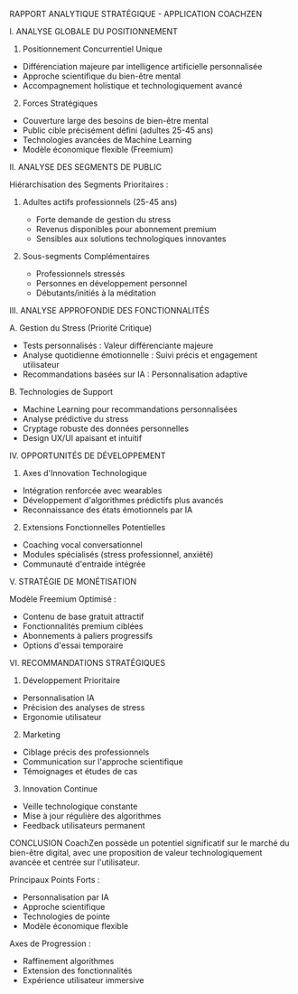 RAPPORT ANALYTIQUE STRATÉGIQUE - APPLICATION COACHZEN

I. ANALYSE GLOBALE DU POSITIONNEMENT

1. Positionnement Concurrentiel Unique
- Différenciation majeure par intelligence artificielle personnalisée
- Approche scientifique du bien-être mental
- Accompagnement holistique et technologiquement avancé

2. Forces Stratégiques
- Couverture large des besoins de bien-être mental
- Public cible précisément défini (adultes 25-45 ans)
- Technologies avancées de Machine Learning
- Modèle économique flexible (Freemium)

II. ANALYSE DES SEGMENTS DE PUBLIC

Hiérarchisation des Segments Prioritaires :
1. Adultes actifs professionnels (25-45 ans) 
   - Forte demande de gestion du stress
   - Revenus disponibles pour abonnement premium
   - Sensibles aux solutions technologiques innovantes

2. Sous-segments Complémentaires
   - Professionnels stressés
   - Personnes en développement personnel
   - Débutants/initiés à la méditation

III. ANALYSE APPROFONDIE DES FONCTIONNALITÉS

A. Gestion du Stress (Priorité Critique)
- Tests personnalisés : Valeur différenciante majeure
- Analyse quotidienne émotionnelle : Suivi précis et engagement utilisateur
- Recommandations basées sur IA : Personnalisation adaptive

B. Technologies de Support
- Machine Learning pour recommandations personnalisées
- Analyse prédictive du stress
- Cryptage robuste des données personnelles
- Design UX/UI apaisant et intuitif

IV. OPPORTUNITÉS DE DÉVELOPPEMENT

1. Axes d'Innovation Technologique
- Intégration renforcée avec wearables
- Développement d'algorithmes prédictifs plus avancés
- Reconnaissance des états émotionnels par IA

2. Extensions Fonctionnelles Potentielles
- Coaching vocal conversationnel
- Modules spécialisés (stress professionnel, anxiété)
- Communauté d'entraide intégrée

V. STRATÉGIE DE MONÉTISATION

Modèle Freemium Optimisé :
- Contenu de base gratuit attractif
- Fonctionnalités premium ciblées
- Abonnements à paliers progressifs
- Options d'essai temporaire

VI. RECOMMANDATIONS STRATÉGIQUES

1. Développement Prioritaire
- Personnalisation IA
- Précision des analyses de stress
- Ergonomie utilisateur

2. Marketing
- Ciblage précis des professionnels
- Communication sur l'approche scientifique
- Témoignages et études de cas

3. Innovation Continue
- Veille technologique constante
- Mise à jour régulière des algorithmes
- Feedback utilisateurs permanent

CONCLUSION
CoachZen possède un potentiel significatif sur le marché du bien-être digital, avec une proposition de valeur technologiquement avancée et centrée sur l'utilisateur.

Principaux Points Forts :
- Personnalisation par IA
- Approche scientifique
- Technologies de pointe
- Modèle économique flexible

Axes de Progression :
- Raffinement algorithmes
- Extension des fonctionnalités
- Expérience utilisateur immersive